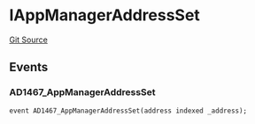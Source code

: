 # IAppManagerAddressSet
[Git Source](https://github.com/thrackle-io/tron/blob/5c20e54658e3206ed81b54d70494bea2d0a0e5dd/src/common/IEvents.sol)


## Events
### AD1467_AppManagerAddressSet

```solidity
event AD1467_AppManagerAddressSet(address indexed _address);
```

